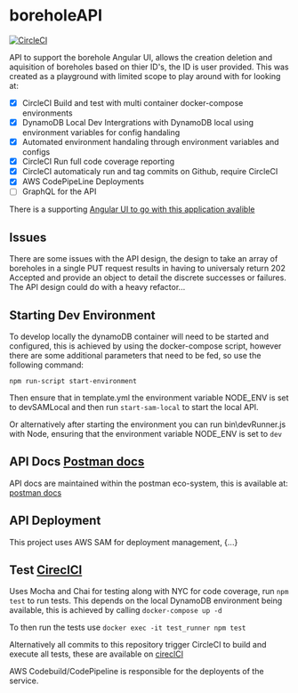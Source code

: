 # boreholeAPI

[![CircleCI](https://circleci.com/gh/Ro5635/boreholeAPI/tree/master.svg?style=svg)](https://circleci.com/gh/Ro5635/boreholeAPI/tree/master)

API to support the borehole Angular UI, allows the creation deletion and aquisition of boreholes based on thier ID's, the ID is user provided. This was created as a playground with limited scope to play around with for looking at:

- [x] CircleCI Build and test with multi container docker-compose environments
- [x] DynamoDB Local Dev Intergrations with DynamoDB local using environment variables for config handaling
- [x] Automated environment handaling through environment variables and configs 
- [x] CircleCI Run full code coverage reporting
- [x] CircleCI automaticaly run and tag commits on Github, require CircleCI
- [x] AWS CodePipeLine Deployments
- [ ] GraphQL for the API

There is a supporting [Angular UI to go with this application avalible](https://github.com/Ro5635/boreholeUI)

## Issues

There are some issues with the API design, the design to take an array of boreholes in a single PUT request results in having to universaly return 202 Accepted and provide an object to detail the discrete successes or failures. The API design could do with a heavy refactor...

## Starting Dev Environment

To develop locally the dynamoDB container will need to be started and configured, this is achieved by using the docker-compose script, however there are some additional parameters that need to be fed, so use the following command:

`npm run-script start-environment`

Then ensure that in template.yml the environment variable NODE_ENV is set to devSAMLocal and then run `start-sam-local` to start the local API.

Or alternatively after starting the environment you can run bin\devRunner.js with Node, ensuring that the environment variable NODE_ENV is set to `dev`

## API Docs [Postman docs](https://documenter.getpostman.com/view/1268576/RztiuqCc)

API docs are maintained within the postman eco-system, this is available at: [postman docs](https://documenter.getpostman.com/view/1268576/RztiuqCc)

## API Deployment

This project uses AWS SAM for deployment management, {...}

## Test [CireclCI](https://circleci.com/gh/Ro5635/boreholeAPI)

Uses Mocha and Chai for testing along with NYC for code coverage, run `npm test` to run tests. This depends on the local DynamoDB environment being available, this is achieved by calling `docker-compose up -d`

To then run the tests use `docker exec -it test_runner npm test`

Alternatively all commits to this repository trigger CircleCI to build and execute all tests, these are available on [cireclCI](https://circleci.com/gh/Ro5635/boreholeAPI)

AWS Codebuild/CodePipeline is responsible for the deployents of the service. 


